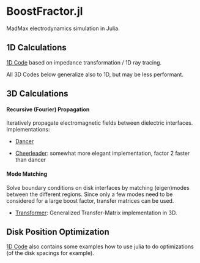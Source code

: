 # BoostFractor.jl

MadMax electrodynamics simulation in Julia.

## 1D Calculations
[1D Code](1d_model.md) based on impedance transformation / 1D ray tracing.

All 3D Codes below generalize also to 1D, but may be less performant.

## 3D Calculations
#### Recursive (Fourier) Propagation
Iteratively propagate electromagnetic fields between dielectric interfaces.
Implementations:
 * [Dancer](dancer.md)
 <!-- --->
 * [Cheerleader](cheerleader.md): somewhat more elegant implementation, factor 2 faster than dancer
 
 
#### Mode Matching
Solve boundary conditions on disk interfaces by matching (eigen)modes between the different regions. Since only a few modes need to be considered for a large boost factor, transfer matrices can be used.
 * [Transformer](transformer.md): Generalized Transfer-Matrix implementation in 3D.

## Disk Position Optimization
[1D Code](1d_model.md) also contains some examples how to use julia to do optimizations (of the disk spacings for example).
